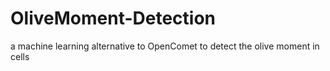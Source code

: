 # OliveMoment-Detection
a machine learning alternative to OpenComet to detect the olive moment in cells
